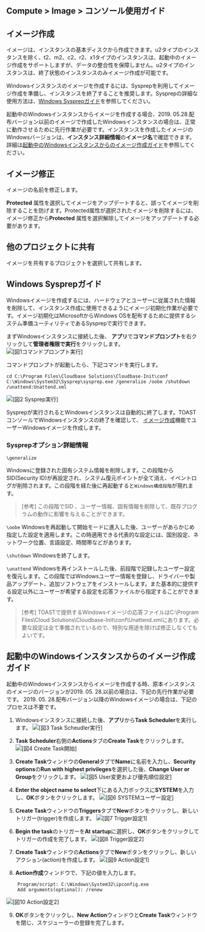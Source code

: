 ## Compute > Image > コンソール使用ガイド

## イメージ作成

イメージは、インスタンスの基本ディスクから作成できます。u2タイプのインスタンスを除く、t2、m2、c2、r2、x1タイプのインスタンスは、起動中のイメージ作成をサポートしますが、データの整合性を保障しません。u2タイプのインスタンスは、終了状態のインスタンスのみイメージ作成が可能です。

Windowsインスタンスのイメージを作成するには、Sysprepを利用してイメージ作成を準備し、インスタンスを終了することを推奨します。Sysprepの詳細な使用方法は、[Windows Sysprepガイド](#windows-sysprep)を参照してください。

起動中のWindowsインスタンスからイメージを作成する場合、2019. 05.28.配布バージョン以前のイメージで作成したWindowsインスタンスの場合は、正常に動作させるために先行作業が必要です。インスタンスを作成したイメージのWindowsバージョンは、**インスタンス詳細情報**の**イメージ名**で確認できます。詳細は[起動中のWindowsインスタンスからのイメージ作成ガイド](#windows)を参照してください。

## イメージ修正

イメージの名前を修正します。

**Protected** 属性を選択してイメージをアップデートすると、誤ってイメージを削除することを防げます。Protected属性が選択されたイメージを削除するには、イメージ修正から**Protected** 属性を選択解除してイメージをアップデートする必要があります。

## 他のプロジェクトに共有

イメージを共有するプロジェクトを選択して共有します。


## Windows Sysprepガイド

Windowsイメージを作成するには、ハードウェアとユーザーに従属された情報を削除して、インスタンス作成に使用できるようにイメージ初期化作業が必要です。イメージ初期化はMicrosoftからWindows OSを配布するために提供するシステム準備ユーティリティであるSysprepで実行できます。

まずWindowsインスタンスに接続した後、 **アプリ**で**コマンドプロンプト**を右クリックして**管理者権限で実行**をクリックします。
![[図1コマンドプロンプト実行]](http://static.toastoven.net/prod_infrastructure/compute/sysprep/001_170524_800px.PNG)

コマンドプロンプトが起動したら、下記コマンドを実行します。

	cd C:\Program Files\Cloudbase Solutions\Cloudbase-Init\conf
	C:\Windows\System32\Sysprep\sysprep.exe /generalize /oobe /shutdown /unattend:Unattend.xml

![[図2 Sysprep実行]](http://static.toastoven.net/prod_infrastructure/compute/sysprep/002_170524_800px.PNG)

Sysprepが実行されるとWindowsインスタンスは自動的に終了します。TOASTコンソールでWindowsインスタンスの終了を確認して、 [イメージ作成](./console-guide/#_1)機能でユーザーWindowsイメージを作成します。

### Sysprepオプション詳細情報


`\generalize`

Windowsに登録された固有システム情報を削除します。この段階からSID(Security ID)が再設定され、システム復元ポイントが全て消え、イベントログが削除されます。この段階を経た後に再起動すると`Windows構成段階`が現れます。
> [参考]
この段階でSID 、ユーザー情報、固有情報を削除して、既存プログラムの動作に影響を与えることができます。


`\oobe`
Windowsを再起動して開始モードに進入した後、ユーザーがあらかじめ指定した設定を適用します。この時適用できる代表的な設定には、国別設定、ネットワーク位置、言語設定、時間帯などがあります。

`\shutdown`
Windowsを終了します。

`\unattend`
Windowsを再インストールした後、前段階で記録したユーザー設定を復元します。この段階ではWindowsユーザー情報を登録し、ドライバーや製品アップデート、追加ソフトウェアをインストールします。また基本的に提供する設定以外にユーザーが希望する設定を応答ファイルから指定することができます。

> [参考]
TOASTで提供するWindowsイメージの応答ファイルはC:\Program Files\Cloud Solutions\Cloudbase-Init\conf\Unattend.xmlにあります。必要な設定は全て準備されているので、特別な用途を除けば修正しなくてもよいです。


## 起動中のWindowsインスタンスからのイメージ作成ガイド

起動中のWindowsインスタンスからイメージを作成する時、原本インスタンスのイメージのバージョンが2019. 05. 28.以前の場合は、下記の先行作業が必要です。
2019. 05. 28.配布バージョン以降のWindowsイメージの場合は、下記のプロセスは不要です。

1. Windowsインスタンスに接続した後、**アプリ**から**Task Scheduler**を実行します。
![[図3 Task Scheudler実行]](http://static.toastoven.net/prod_infrastructure/compute/windows/001_190604.png)

2. **Task Scheduler**右側の**Actions**タブの**Create Task**をクリックします。
![[図4 Create Task開始]](http://static.toastoven.net/prod_infrastructure/compute/windows/002_190604.png)

3. **Create Task**ウィンドウの**General**タブで**Name**に名前を入力し、**Security options**の**Run with highest privileges**を選択した後、**Change User or Group**をクリックします。
![[図5 User変更および優先順位設定]](http://static.toastoven.net/prod_infrastructure/compute/windows/003_190604.png)

4. **Enter the object name to select**下にある入力ボックスに**SYSTEM**を入力し、**OK**ボタンをクリックします。
![[図6 SYSTEMユーザー設定]](http://static.toastoven.net/prod_infrastructure/compute/windows/004_190604.png)

5. **Create Task**ウィンドウの**Triggers**タブで**New**ボタンをクリックし、新しいトリガー(trigger)を作成します。
![[図7 Trigger設定1]](http://static.toastoven.net/prod_infrastructure/compute/windows/005_190604.png)

6. **Begin the task**のトリガーを**At startup**に選択し、**OK**ボタンをクリックしてトリガーの作成を完了します。
![[図8 Trigger設定2]](http://static.toastoven.net/prod_infrastructure/compute/windows/006_190604.png)

7. **Create Task**ウィンドウの**Actions**タブで**New**ボタンをクリックし、新しいアクション(action)を作成します。
![[図9 Action設定1]](http://static.toastoven.net/prod_infrastructure/compute/windows/007_190604.png)

8. **Action作成**ウィンドウで、下記の値を入力します。

```
	Program/script: C:\Windows\System32\ipconfig.exe
	Add arguments(optional): /renew
```

![[図10 Action設定2]](http://static.toastoven.net/prod_infrastructure/compute/windows/008_190604.png)

9. **OK**ボタンをクリックし、**New Action**ウィンドウと**Create Task**ウィンドウを閉じ、スケジューラーの登録を完了します。
